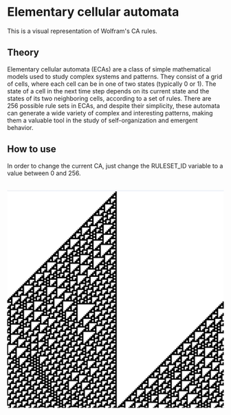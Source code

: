 # Elementary cellular automata
This is a visual representation of Wolfram's CA rules.

<h2> Theory </h2>
<p>
  Elementary cellular automata (ECAs) are a class of simple mathematical models used to study complex systems and patterns. They consist of a grid of cells, where each cell can be in one of two states (typically 0 or 1). The state of a cell in the next time step depends on its current state and the states of its two neighboring cells, according to a set of rules. There are 256 possible rule sets in ECAs, and despite their simplicity, these automata can generate a wide variety of complex and interesting patterns, making them a valuable tool in the study of self-organization and emergent behavior.
</p>

<h2> How to use </h2>
<p>
  In order to change the current CA, just change the RULESET_ID variable to a value between 0 and 256.
</p>

<br>
<img src="data/example.png">

